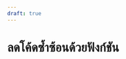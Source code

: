 ```yaml
---
draft: true
---
```


<script setup>
  import HtmlOutput from './components/HtmlOutput.vue'
</script>

# ลดโค้ดซ้ำซ้อนด้วยฟังก์ชัน

